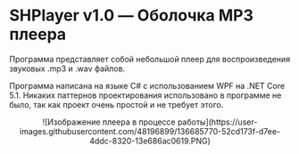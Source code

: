 # SHPlayer v1.0 — Оболочка MP3 плеера
Программа представляет собой небольшой плеер для воспроизведения звуковых .mp3 и .wav файлов. 

Программа написана на языке C# с использованием WPF на .NET Core 5.1. Никаких паттернов проектирования использовано в программе не было, так как проект очень простой и не требует этого.

<p align="center">
![Изображение плеера в процессе работы](https://user-images.githubusercontent.com/48196899/136685770-52cd173f-d7ee-4ddc-8320-13e686ac0619.PNG)
</p>
